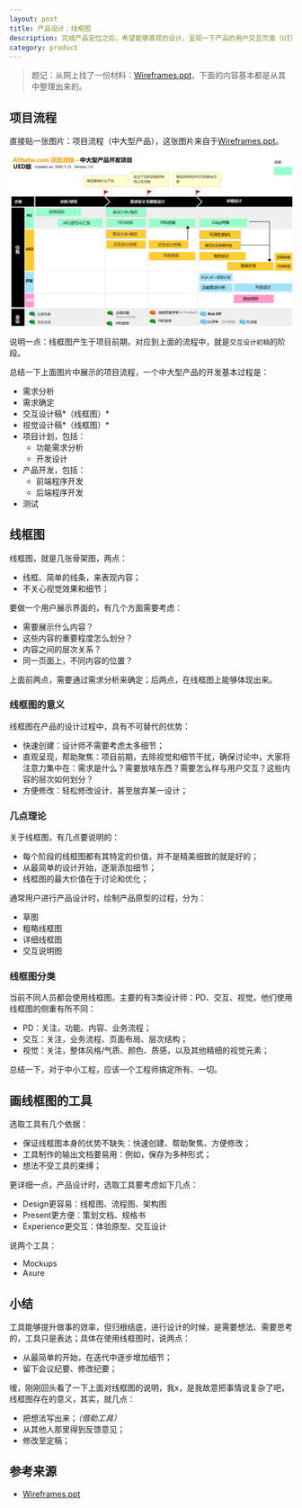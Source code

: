 ```yaml
---
layout: post
title: 产品设计：线框图
description: 完成产品定位之后，希望能够直观的设计、呈现一下产品的用户交互页面（UI），这时，就可以使用线框图了
category: product
---
```


> 题记：从网上找了一份材料：[Wireframes.ppt](/download/wireframe/wireframe-learning.pptx)，下面的内容基本都是从其中整理出来的。



## 项目流程

直接贴一张图片：项目流程（中大型产品），这张图片来自于[Wireframes.ppt]。

![project-process.png](/images/wireframe/project-process.png)


说明一点：线框图产生于项目前期，对应到上面的流程中，就是`交互设计初稿`的阶段。

总结一下上面图片中展示的项目流程，一个中大型产品的开发基本过程是：

* 需求分析
* 需求确定
* 交互设计稿*（线框图）*
* 视觉设计稿*（线框图）*
* 项目计划，包括：
	* 功能需求分析
	* 开发设计
* 产品开发，包括：
	* 前端程序开发
	* 后端程序开发
* 测试

## 线框图

线框图，就是几张骨架图，两点：

* 线框、简单的线条，来表现内容；
* 不关心视觉效果和细节；

要做一个用户展示界面的，有几个方面需要考虑：

* 需要展示什么内容？
* 这些内容的重要程度怎么划分？
* 内容之间的层次关系？
* 同一页面上，不同内容的位置？

上面前两点，需要通过需求分析来确定；后两点，在线框图上能够体现出来。

### 线框图的意义

线框图在产品的设计过程中，具有不可替代的优势：

* 快速创建：设计师不需要考虑太多细节；
* 直观呈现，帮助聚焦：项目前期，去除视觉和细节干扰，确保讨论中，大家将注意力集中在：需求是什么？需要放啥东西？需要怎么样与用户交互？这些内容的层次如何划分？
* 方便修改：轻松修改设计、甚至放弃某一设计；

### 几点理论

关于线框图，有几点要说明的：

* 每个阶段的线框图都有其特定的价值，并不是精美细致的就是好的；
* 从最简单的设计开始，逐渐添加细节；
* 线框图的最大价值在于讨论和优化；

通常用户进行产品设计时，绘制产品原型的过程，分为：

* 草图
* 粗略线框图
* 详细线框图
* 交互说明图


### 线框图分类

当前不同人员都会使用线框图，主要的有3类设计师：PD、交互、视觉。他们使用线框图的侧重有所不同：

* PD：关注，功能、内容、业务流程；
* 交互：关注，业务流程、页面布局、层次结构；
* 视觉：关注，整体风格/气质、颜色、质感，以及其他精细的视觉元素；

总结一下，对于中小工程，应该一个工程师搞定所有、一切。


## 画线框图的工具

选取工具有几个依据：

* 保证线框图本身的优势不缺失：快速创建、帮助聚焦、方便修改；
* 工具制作的输出文档要易用：例如，保存为多种形式；
* 想法不受工具的束缚；

更详细一点，产品设计时，选取工具要考虑如下几点：

* Design更容易：线框图、流程图、架构图
* Present更方便：策划文档、规格书
* Experience更交互：体验原型、交互设计

说两个工具：

* Mockups
* Axure

## 小结

工具能够提升做事的效率，但归根结底，进行设计的时候，是需要想法、需要思考的，工具只是表达；具体在使用线框图时，说两点：

* 从最简单的开始，在迭代中逐步增加细节；
* 留下会议纪要、修改纪要；

嗳，刚刚回头看了一下上面对线框图的说明，我x，是我故意把事情说复杂了吧，线框图存在的意义，其实，就几点：

* 把想法写出来；*（借助工具）*
* 从其他人那里得到反馈意见；
* 修改至定稿；

## 参考来源

* [Wireframes.ppt]

[Wireframes.ppt]:	/download/wireframe/wireframe-learning.pptx	
[NingG]:    http://ningg.github.com  "NingG"
